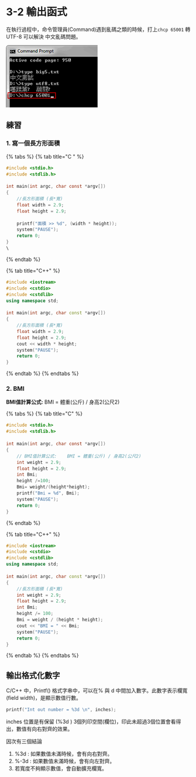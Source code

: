 # 3-2 輸出函式

在執行過程中，命令管理員\(Command\)遇到亂碼之類的時候，打上`chcp 65001`  轉 UTF-8 可以解決 中文亂碼問題。

![Command](../.gitbook/assets/image%20%2823%29.png)

## 練習

### 1. 寫一個長方形面積 

{% tabs %}
{% tab title="C " %}
```c
#include <stdio.h>
#include <stdlib.h>

int main(int argc, char const *argv[])
{
    //長方形面積 (長*寬)
    float width = 2.9;
    float height = 2.9;

    printf("面積 >> %d", (width * height));
    system("PAUSE");
    return 0;
}
\
```
{% endtab %}

{% tab title="C++" %}
```cpp
#include <iostream>
#include <cstdio>
#include <cstdlib>
using namespace std;

int main(int argc, char const *argv[])
{
    //長方形面積 (長*寬)
    float width = 2.9;
    float height = 2.9;
    cout << width * height;
    system("PAUSE");
    return 0;
}
```
{% endtab %}
{% endtabs %}

### 2. BMI 

 **BMI值計算公式:**    BMI = 體重\(公斤\) / 身高2\(公尺2\)

{% tabs %}
{% tab title="C" %}
```c
#include <stdio.h>
#include <stdlib.h>

int main(int argc, char const *argv[])
{
    // BMI值計算公式:    BMI = 體重(公斤) / 身高2(公尺2)
    int weight = 2.9;
    float height = 2.9;
    int Bmi;
    height /=100;
	Bmi= weight/(height*height);
    printf("Bmi = %d", Bmi);
    system("PAUSE");
    return 0;
}


```
{% endtab %}

{% tab title="C++" %}
```cpp
#include <iostream>
#include <cstdio>
#include <cstdlib>
using namespace std;

int main(int argc, char const *argv[])
{
    //長方形面積 (長*寬)
    int weight = 2.9;
    float height = 2.9;
    int Bmi;
    height /= 100;
    Bmi = weight / (height * height);
    cout << "BMI = " << Bmi;
    system("PAUSE");
    return 0;
}

```
{% endtab %}
{% endtabs %}

## 輸出格式化數字

C/C++ 中，Printf\(\) 格式字串中，可以在% 與  d 中間加入數字。此數字表示欄寬\(field width\)，是顯示數值行數。

```c
printf("Int out number = %3d \n", inches);
```

inches 位置是有保留 \(%3d \) 3個列印空間\(欄位\)，印此未超過3個位置會看得出，數值有向右對齊的效果。

因次有三個結論

1. %3d  : 如果數值未滿時候，會有向右對齊。
2. %-3d : 如果數值未滿時候，會有向左對齊。
3. 若寬度不夠顯示數值，會自動擴充欄寬。

